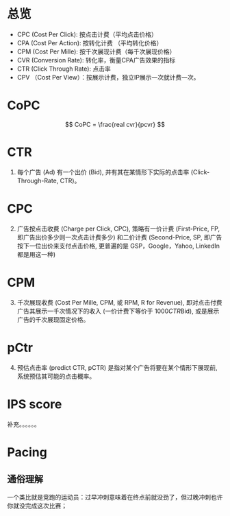 # 总览
- CPC (Cost Per Click): 按点击计费（平均点击价格）
- CPA (Cost Per Action): 按转化计费 （平均转化价格）
- CPM (Cost Per Mille): 按千次展现计费（每千次展现价格）
- CVR (Conversion Rate): 转化率，衡量CPA广告效果的指标
- CTR (Click Through Rate): 点击率
- CPV （Cost Per View）：按展示计费，独立IP展示一次就计费一次。

# CoPC
$$
CoPC = \frac{real cvr}{pcvr}
$$

# CTR
1. 每个广告 (Ad) 有一个出价 (Bid), 并有其在某情形下实际的点击率 (Click-Through-Rate, CTR)。

# CPC
2. 广告按点击收费 (Charge per Click, CPC), 策略有一价计费 (First-Price, FP, 即广告出价多少则一次点击计费多少) 和二价计费 (Second-Price, SP, 即广告按下一位出价来支付点击价格, 更普遍的是 GSP，Google，Yahoo, LinkedIn都是用这一种)

# CPM
3. 千次展现收费 (Cost Per Mille, CPM, 或 RPM, R for Revenue), 即对点击付费广告其展示一千次情况下的收入 (一价计费下等价于 1000*CTR*Bid), 或是展示广告的千次展现固定价格。

# pCtr
4. 预估点击率 (predict CTR, pCTR) 是指对某个广告将要在某个情形下展现前, 系统预估其可能的点击概率。

# IPS score
补充。。。。。。

# Pacing
## 通俗理解
一个类比就是竞跑的运动员：过早冲刺意味着在终点前就没劲了，但过晚冲刺也许你就没完成这次比赛；
## 